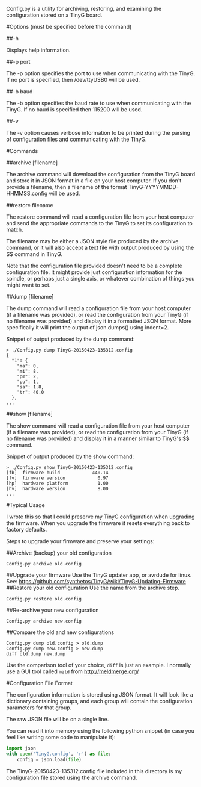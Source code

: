 Config.py is a utility for archiving, restoring, and examining the configuration
stored on a TinyG board.

#Options (must be specified before the command)

##-h

Displays help information.

##-p port

The -p option specifies the port to use when communicating with the TinyG. If
no port is specified, then /dev/ttyUSB0 will be used.

##-b baud

The -b option specifies the baud rate to use when communicating with the TinyG.
If no baud is specified then 115200 will be used.

##-v

The -v option causes verbose information to be printed during the parsing of
configuration files and communicating with the TinyG.

#Commands

##archive [filename]

The archive command will download the configuration from the TinyG board and
store it in JSON format in a file on your host computer. If you don't provide
a filename, then a filename of the format TinyG-YYYYMMDD-HHMMSS.config will be
used.

##restore filename

The restore command will read a configuration file from your host computer and
send the appropriate commands to the TinyG to set its configuration to match.

The filename may be either a JSON style file produced by the archive command,
or it will also accept a text file with output produced by using the $$ command
in TinyG.

Note that the configuration file provided doesn't need to be a complete
configuration file. It might provide just configuration information for the
spindle, or perhaps just a single axis, or whatever combination of things
you might want to set.

##dump [filename]

The dump command will read a configuration file from your host computer (if a
filename was provided), or read the configuration from your TinyG (if no
filename was provided) and display it in a formatted JSON format. More
specifically it will print the output of json.dumps() using indent=2.

Snippet of output produced by the dump command:
```
> ./Config.py dump TinyG-20150423-135312.config 
{
  "1": {
    "ma": 0, 
    "mi": 8, 
    "pm": 2, 
    "po": 1, 
    "sa": 1.8, 
    "tr": 40.0
  }, 
...
```

##show [filename]

The show command will read a configuration file from your host computer (if a
filename was provided), or read the configuration from your TinyG (if no
filename was provided) and display it in a manner similar to TinyG's $$ command.

Snippet of output produced by the show command:
```
> ./Config.py show TinyG-20150423-135312.config 
[fb]  firmware build            440.14
[fv]  firmware version            0.97
[hp]  hardware platform           1.00
[hv]  hardware version            8.00
...
```
#Typical Usage

I wrote this so that I could preserve my TinyG configuration when upgrading
the firmware. When you upgrade the firmware it resets everything back to
factory defaults.

Steps to upgrade your firmware and preserve your settings:

##Archive (backup) your old configuration
```
Config.py archive old.config
```
##Upgrade your firmware
Use the TinyG updater app, or avrdude for linux. See: https://github.com/synthetos/TinyG/wiki/TinyG-Updating-Firmware
##Restore your old configuration
Use the name from the archive step.
```
Config.py restore old.config
```
##Re-archive your new configuration
```
Config.py archive new.config
```
##Compare the old and new configurations
```
Config.py dump old.config > old.dump
Config.py dump new.config > new.dump
diff old.dump new.dump
```
Use the comparison tool of your choice, `diff` is just an example. I normally
use a GUI tool called `meld` from http://meldmerge.org/

#Configuration File Format

The configuration information is stored using JSON format. It will look like
a dictionary containing groups, and each group will contain the configuration
parameters for that group.

The raw JSON file will be on a single line.

You can read it into memory using the following python snippet (in case you
feel like writing some code to manipulate it):
```python
import json
with open('TinyG.config', 'r') as file:
    config = json.load(file)
```

The TinyG-20150423-135312.config file included in this directory is my
configuration file stored using the archive command.

